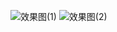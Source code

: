 ![效果图(1)](https://github.com/user-attachments/assets/f0ca1087-7090-4e4a-bb8c-cd575cbe3914)
![效果图(2)](https://github.com/user-attachments/assets/88742a7f-4503-4c0d-a853-5ffaeeadca50)


